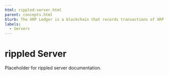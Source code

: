 ```yaml
---
html: rippled-server.html
parent: concepts.html
blurb: The XRP Ledger is a blockchain that records transactions of XRP and other tokens between accounts.
labels:
  - Servers
---
```

# rippled Server

Placeholder for rippled server documentation.